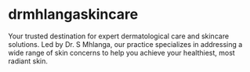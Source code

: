 # drmhlangaskincare
Your trusted destination for expert dermatological care and skincare solutions. Led by Dr. S Mhlanga, our practice specializes in addressing a wide range of skin concerns to help you achieve your healthiest, most radiant skin.
